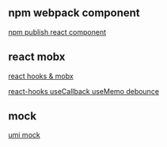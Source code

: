 <!--
 * @Author: wangyunbo
 * @Date: 2022-01-18 16:58:57
 * @LastEditors: wangyunbo
 * @LastEditTime: 2022-01-20 17:36:59
 * @FilePath: \dayByday\article.md
 * @Description: file content
-->
## npm webpack component
[npm publish react component](https://medium.com/dailyjs/building-a-react-component-with-webpack-publish-to-npm-deploy-to-github-guide-6927f60b3220)


## react mobx
[react hooks & mobx](https://dev.to/cakasuma/using-mobx-hooks-with-multiple-stores-in-react-3dk4)

[react-hooks useCallback useMemo debounce](https://kyleshevlin.com/debounce-and-throttle-callbacks-with-react-hooks)

## mock
[umi mock](https://blog.csdn.net/weixin_41786574/article/details/107759491)